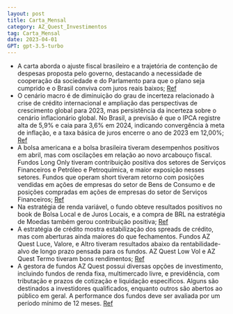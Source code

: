 ```yaml
---
layout: post
title: Carta_Mensal
category: AZ_Quest_Investimentos
tag: Carta_Mensal
date: 2023-04-01
GPT: gpt-3.5-turbo
---
```


- A carta aborda o ajuste fiscal brasileiro e a trajetória de contenção de despesas proposta pelo governo, destacando a necessidade de cooperação da sociedade e do Parlamento para que o plano seja cumprido e o Brasil conviva com juros reais baixos;
<a href="#" onclick="search_on_pdf('CARTA MENSAL – ABRIL 2023                      A saga do difícil processo de ajuste f')">Ref</a>
- O cenário macro é de diminuição do grau de incerteza relacionado à crise de crédito internacional e ampliação das perspectivas de crescimento global para 2023, mas persistência da incerteza sobre o cenário inflacionário global. No Brasil, a previsão é que o IPCA registre alta de 5,9% e caia para 3,6% em 2024, indicando convergência à meta de inflação, e a taxa básica de juros encerre o ano de 2023 em 12,00%;
<a href="#" onclick="search_on_pdf('No Brasil, em março, o IPCA foi de 0,71%, acumulando 4,65% em 12 meses, abaixo dos 5,60% observados')">Ref</a>
- A bolsa americana e a bolsa brasileira tiveram desempenhos positivos em abril, mas com oscilações em relação ao novo arcabouço fiscal. Fundos Long Only tiveram contribuição positiva dos setores de Serviços Financeiros e Petróleo e Petroquímica, e maior exposição nesses setores. Fundos que operam short tiveram retorno com posições vendidas em ações de empresas do setor de Bens de Consumo e de posições compradas em ações de empresas do setor de Serviços Financeiros;
<a href="#" onclick="search_on_pdf('relevantes no mês. A única contribuição negativa foi em Bolsa Internacional, em operações na bolsa ')">Ref</a>
- Na estratégia de renda variável, o fundo obteve resultados positivos no book de Bolsa Local e de Juros Locais, e a compra de BRL na estratégia de Moedas também gerou contribuição positiva;
<a href="#" onclick="search_on_pdf('principalmente na compra de BRL, mas também com contribuição positiva de posições em outros pares (')">Ref</a>
- A estratégia de crédito mostra estabilização dos spreads de crédito, mas com aberturas ainda maiores do que fechamentos. Fundos AZ Quest Luce, Valore, e Altro tiveram resultados abaixo da rentabilidade-alvo de longo prazo pensada para os fundos. AZ Quest Low Vol e AZ Quest Termo tiveram bons rendimentos;
<a href="#" onclick="search_on_pdf('para algum patamar de estabilização dos spreads de crédito. O AZ Quest Luce teve um rendimento de 0')">Ref</a>
- A gestora de fundos AZ Quest possui diversas opções de investimento, incluindo fundos de renda fixa, multimercado livre, e previdência, com tributação e prazos de cotização e liquidação específicos. Alguns são destinados a investidores qualificados, enquanto outros são abertos ao público em geral. A performance dos fundos deve ser avaliada por um período mínimo de 12 meses.
<a href="#" onclick="search_on_pdf('para seus cotistas. AZ QUEST AÇÕES FIC FIA (07.279.657/0001-89): ações livre, tributação renda vari')">Ref</a>
